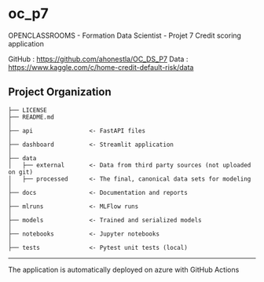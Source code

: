 oc_p7
==============================

OPENCLASSROOMS - Formation Data Scientist - Projet 7
Credit scoring application

GitHub : https://github.com/ahonestla/OC_DS_P7
Data : https://www.kaggle.com/c/home-credit-default-risk/data

Project Organization
------------

    ├── LICENSE
    ├── README.md
    │
    ├── api                <- FastAPI files
    │
    ├── dashboard          <- Streamlit application
    │
    ├── data
    │   ├── external       <- Data from third party sources (not uploaded on git)
    │   ├── processed      <- The final, canonical data sets for modeling
    │
    ├── docs               <- Documentation and reports
    │
    ├── mlruns             <- MLFlow runs   
    │
    ├── models             <- Trained and serialized models
    │
    ├── notebooks          <- Jupyter notebooks
    │
    ├── tests              <- Pytest unit tests (local)


--------

<p> The application is automatically deployed on azure with GitHub Actions </p>